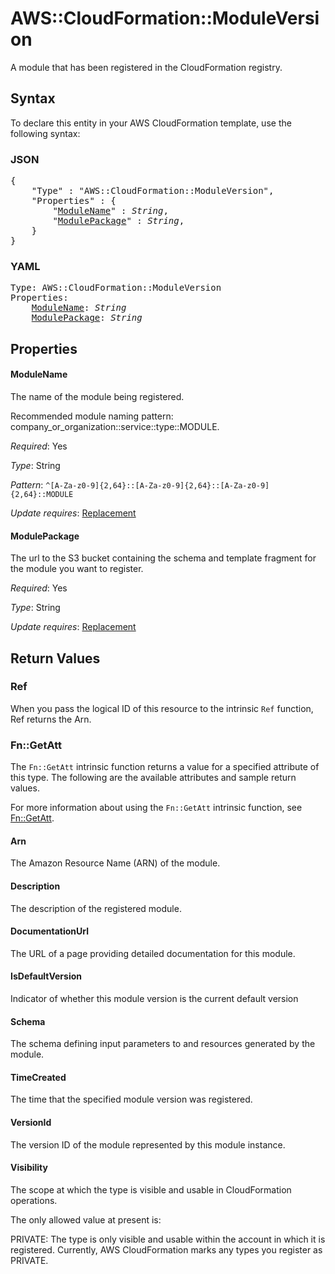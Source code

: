 # AWS::CloudFormation::ModuleVersion

A module that has been registered in the CloudFormation registry.

## Syntax

To declare this entity in your AWS CloudFormation template, use the following syntax:

### JSON

<pre>
{
    "Type" : "AWS::CloudFormation::ModuleVersion",
    "Properties" : {
        "<a href="#modulename" title="ModuleName">ModuleName</a>" : <i>String</i>,
        "<a href="#modulepackage" title="ModulePackage">ModulePackage</a>" : <i>String</i>,
    }
}
</pre>

### YAML

<pre>
Type: AWS::CloudFormation::ModuleVersion
Properties:
    <a href="#modulename" title="ModuleName">ModuleName</a>: <i>String</i>
    <a href="#modulepackage" title="ModulePackage">ModulePackage</a>: <i>String</i>
</pre>

## Properties

#### ModuleName

The name of the module being registered.

Recommended module naming pattern: company_or_organization::service::type::MODULE.

_Required_: Yes

_Type_: String

_Pattern_: <code>^[A-Za-z0-9]{2,64}::[A-Za-z0-9]{2,64}::[A-Za-z0-9]{2,64}::MODULE</code>

_Update requires_: [Replacement](https://docs.aws.amazon.com/AWSCloudFormation/latest/UserGuide/using-cfn-updating-stacks-update-behaviors.html#update-replacement)

#### ModulePackage

The url to the S3 bucket containing the schema and template fragment for the module you want to register.

_Required_: Yes

_Type_: String

_Update requires_: [Replacement](https://docs.aws.amazon.com/AWSCloudFormation/latest/UserGuide/using-cfn-updating-stacks-update-behaviors.html#update-replacement)

## Return Values

### Ref

When you pass the logical ID of this resource to the intrinsic `Ref` function, Ref returns the Arn.

### Fn::GetAtt

The `Fn::GetAtt` intrinsic function returns a value for a specified attribute of this type. The following are the available attributes and sample return values.

For more information about using the `Fn::GetAtt` intrinsic function, see [Fn::GetAtt](https://docs.aws.amazon.com/AWSCloudFormation/latest/UserGuide/intrinsic-function-reference-getatt.html).

#### Arn

The Amazon Resource Name (ARN) of the module.

#### Description

The description of the registered module.

#### DocumentationUrl

The URL of a page providing detailed documentation for this module.

#### IsDefaultVersion

Indicator of whether this module version is the current default version

#### Schema

The schema defining input parameters to and resources generated by the module.

#### TimeCreated

The time that the specified module version was registered.

#### VersionId

The version ID of the module represented by this module instance.

#### Visibility

The scope at which the type is visible and usable in CloudFormation operations.

The only allowed value at present is:

PRIVATE: The type is only visible and usable within the account in which it is registered. Currently, AWS CloudFormation marks any types you register as PRIVATE.

